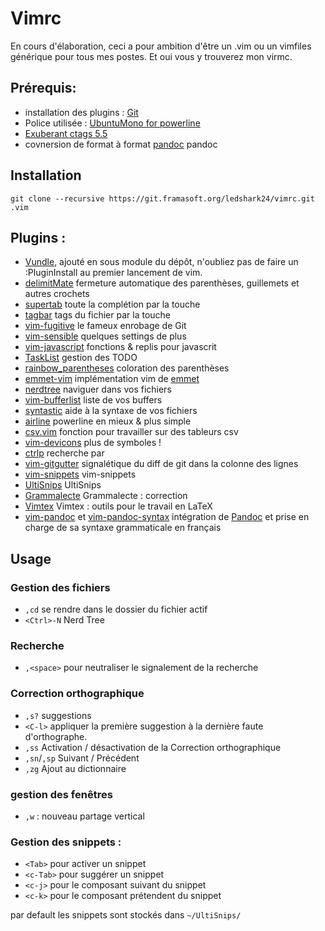 Vimrc
=====

En cours d'élaboration, ceci a pour ambition d'être un .vim ou un vimfiles
générique pour tous mes postes. Et oui vous y trouverez mon virmc.

Prérequis:
----------
* installation des plugins : [Git](http://git-scm.com/)
* Police utilisée : [UbuntuMono for powerline](https://github.com/ryanoasis/nerd-fonts/releases)
* [Exuberant ctags 5.5](http://ctags.sourceforge.net/)
* covnersion de format à format [pandoc](http://pandoc.corg) pandoc

Installation
------------
`git clone --recursive https://git.framasoft.org/ledshark24/vimrc.git .vim`

Plugins :
---------

* [Vundle](https://github.com/VundleVim/Vundle.vim), ajouté en sous module
  du dépôt, n'oubliez pas de faire un :PluginInstall au premier lancement de
  vim.
* [delimitMate](https://github.com/Raimondi/delimitMate.git) fermeture
  automatique des parenthèses, guillemets et autres crochets
* [supertab](https://github.com/ervandew/supertab.git) toute la complétion par
  la touche <tab>
* [tagbar](https://github.com/majutsushi/tagbar.git) tags du fichier par la
  touche <F8>
* [vim-fugitive](https://github.com/tpope/vim-fugitive.git) le fameux enrobage
  de Git
* [vim-sensible](https://github.com/tpope/vim-sensible.git) quelques settings
  de plus
* [vim-javascript](https://github.com/pangloss/vim-javascript) fonctions
  & replis pour javascrit
* [TaskList](https://github.com/vim-scripts/TaskList.vim) gestion des TODO
* [rainbow\_parentheses](https://github.com/kien/rainbow_parentheses.vim)
  coloration des parenthèses
* [emmet-vim](https://github.com/mattn/emmet-vim) implémentation vim de
  [emmet](http://emmet.io/)
* [nerdtree](https://github.com/scrooloose/nerdtree) naviguer dans vos fichiers
* [vim-bufferlist](https://github.com/roblillack/vim-bufferlist) liste de vos
  buffers
* [syntastic](https://github.com/scrooloose/syntastic) aide à la syntaxe de vos
  fichiers
* [airline](https://github.com/bling/vim-airline) powerline en mieux & plus
  simple
* [csv.vim](https://github.com/chrisbra/csv.vim) fonction pour travailler sur
  des tableurs csv
* [vim-devicons](https://github.com/ryanoasis/vim-devicons) plus de symboles !
* [ctrlp](https://github.com/kien/ctrlp.vim) recherche par <C-p>
* [vim-gitgutter](https://github.com/airblade/vim-gitgutter) signalétique du diff de git
  dans la colonne des lignes
* [vim-snippets](https://github.com/honza/vim-snippets) vim-snippets
* [UltiSnips](https://github.com/SirVer/ultisnips) UltiSnips
* [Grammalecte](https://dpelle/vim-Grammalecte) Grammalecte : correction
* [Vimtex](https://github.com/lervag/vimtex) Vimtex : outils pour le travail en LaTeX
* [vim-pandoc](https://github.com/vim-pandoc/vim-pandoc) et [vim-pandoc-syntax](https://github.com/vim-pandoc/vim-pandoc-syntax) intégration de [Pandoc](pandoc.org) et prise en charge de sa syntaxe
  grammaticale en français

Usage
-----

### Gestion des fichiers

* `,cd` se rendre dans le dossier du fichier actif
* `<Ctrl>-N` Nerd Tree

### Recherche

* `,<space>` pour neutraliser le signalement de la recherche

### Correction orthographique

* `,s?` suggestions
* `<C-l>` appliquer la première suggestion à la dernière faute d'orthographe.
* `,ss` Activation / désactivation de la Correction orthographique
* `,sn`/`,sp` Suivant / Précédent
* `,zg` Ajout au dictionnaire

### gestion des fenêtres

* `,w` : nouveau partage vertical

### Gestion des snippets :

* `<Tab>` pour activer un snippet
* `<c-Tab>` pour suggérer un snippet
* `<c-j>` pour le composant suivant du snippet
* `<c-k>` pour le composant prétendent du snippet

par default les snippets sont stockés dans `~/UltiSnips/`
